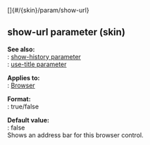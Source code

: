 []{#/{skin}/param/show-url}    
## show-url parameter (skin)    
**See also:**    
:   [show-history parameter](ref/%7Bskin%7D/param/show-history)    
:   [use-title parameter](ref/%7Bskin%7D/param/use-title)    
<!-- -->    
**Applies to:**    
:   [Browser](ref/%7Bskin%7D/control/browser)    
<!-- -->    
**Format:**    
:   true/false    
<!-- -->    
**Default value:**    
:   false    
Shows an address bar for this browser control.  